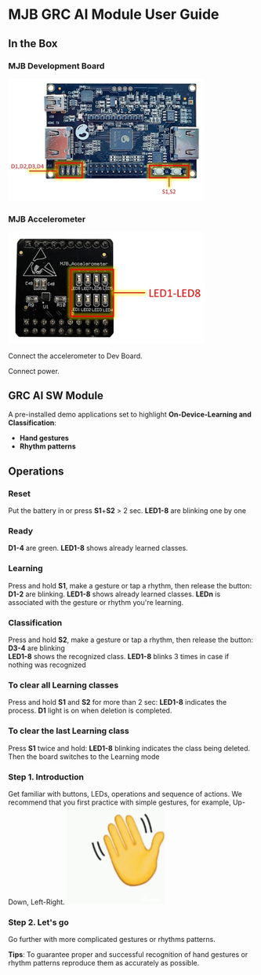 # MJB GRC AI Module User Guide  

## In the Box 

### MJB Development Board 

<img src="media/MJB_Board.jpg" width="400px">

### MJB Accelerometer 

<img src="media/MJB_Accel.jpg" width="400px">

Connect the accelerometer to Dev Board.

Connect power.

## GRC AI SW Module  

A pre-installed demo applications set to highlight **On-Device-Learning and Classification**: 
* **Hand gestures**
* **Rhythm patterns**

## Operations

### Reset
Put the battery in or press **S1**+**S2** > 2 sec.
**LED1-8** are blinking one by one	


### Ready
**D1-4** are green.
**LED1-8** shows already learned classes.


### Learning 
Press and hold **S1**, make a gesture or tap a rhythm, then release the button:
**D1-2** are blinking. 
**LED1-8** shows already learned classes. 
**LEDn** is associated with the gesture or rhythm you're learning.


### Classification 
Press and hold **S2**, make a gesture or tap a rhythm, then release the button: 
 		**D3-4** are blinking  
 	**LED1-8** shows the recognized class.
**LED1-8** blinks 3 times in case if nothing was recognized


### To clear all Learning classes
Press and hold **S1** and **S2** for more than 2 sec:
**LED1-8** indicates the process. **D1** light is on when deletion is completed.


### To clear the last Learning class 
Press **S1** twice and hold:
**LED1-8** blinking indicates the class being deleted.   
Then the board switches to the Learning mode


### Step 1. Introduction
Get familiar with buttons, LEDs, operations and sequence of actions.
We recommend that you first practice with simple gestures, for example, Up-Down, Left-Right.
<img src="media/hand_gesture.gif">


### Step 2. Let's go
Go further with more complicated gestures or rhythms patterns.


**Tips**: To guarantee proper and successful recognition of hand gestures or rhythm patterns reproduce them as accurately as possible. 


